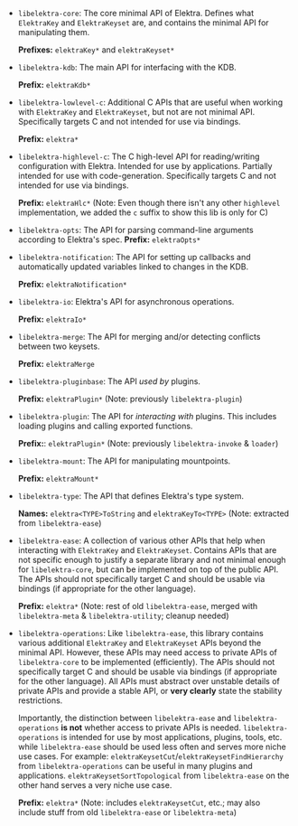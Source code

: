 - `libelektra-core`:
  The core minimal API of Elektra.
  Defines what `ElektraKey` and `ElektraKeyset` are, and contains the minimal API for manipulating them.

  **Prefixes:** `elektraKey*` and `elektraKeyset*`

- `libelektra-kdb`:
  The main API for interfacing with the KDB.

  **Prefix:** `elektraKdb*`

- `libelektra-lowlevel-c`:
  Additional C APIs that are useful when working with `ElektraKey` and `ElektraKeyset`, but not are not minimal API.
  Specifically targets C and not intended for use via bindings.

  **Prefix:** `elektra*`

- `libelektra-highlevel-c`:
  The C high-level API for reading/writing configuration with Elektra.
  Intended for use by applications.
  Partially intended for use with code-generation.
  Specifically targets C and not intended for use via bindings.

  **Prefix:** `elektraHlc*`
  (Note: Even though there isn't any other `highlevel` implementation, we added the `c` suffix to show this lib is only for C)

- `libelektra-opts`:
  The API for parsing command-line arguments according to Elektra's spec.
  **Prefix:** `elektraOpts*`
- `libelektra-notification`:
  The API for setting up callbacks and automatically updated variables linked to changes in the KDB.

  **Prefix:** `elektraNotification*`

- `libelektra-io`:
  Elektra's API for asynchronous operations.

  **Prefix:** `elektraIo*`

- `libelektra-merge`:
  The API for merging and/or detecting conflicts between two keysets.

  **Prefix:** `elektraMerge`

- `libelektra-pluginbase`:
  The API _used by_ plugins.

  **Prefix:** `elektraPlugin*`
  (Note: previously `libelektra-plugin`)

- `libelektra-plugin`:
  The API for _interacting with_ plugins.
  This includes loading plugins and calling exported functions.

  **Prefix:**: `elektraPlugin*`
  (Note: previously `libelektra-invoke` & `loader`)

- `libelektra-mount`:
  The API for manipulating mountpoints.

  **Prefix:** `elektraMount*`

- `libelektra-type`:
  The API that defines Elektra's type system.

  **Names:** `elektra<TYPE>ToString` and `elektraKeyTo<TYPE>`
  (Note: extracted from `libelektra-ease`)

- `libelektra-ease`:
  A collection of various other APIs that help when interacting with `ElektraKey` and `ElektraKeyset`.
  Contains APIs that are not specific enough to justify a separate library and not minimal enough for `libelektra-core`, but can be implemented on top of the public API.
  The APIs should not specifically target C and should be usable via bindings (if appropriate for the other language).

  **Prefix:** `elektra*`
  (Note: rest of old `libelektra-ease`, merged with `libelektra-meta` & `libelektra-utility`; cleanup needed)

- `libelektra-operations`:
  Like `libelektra-ease`, this library contains various additional `ElektraKey` and `ElektraKeyset` APIs beyond the minimal API.
  However, these APIs may need access to private APIs of `libelektra-core` to be implemented (efficiently).
  The APIs should not specifically target C and should be usable via bindings (if appropriate for the other language).
  All APIs must abstract over unstable details of private APIs and provide a stable API, or **very clearly** state the stability restrictions.

  Importantly, the distinction between `libelektra-ease` and `libelektra-operations` **is not** whether access to private APIs is needed.
  `libelektra-operations` is intended for use by most applications, plugins, tools, etc. while `libelektra-ease` should be used less often and serves more niche use cases.
  For example: `elektraKeysetCut`/`elektraKeysetFindHierarchy` from `libelektra-operations` can be useful in many plugins and applications.
  `elektraKeysetSortTopological` from `libelektra-ease` on the other hand serves a very niche use case.

  **Prefix:** `elektra*`
  (Note: includes `elektraKeysetCut`, etc.; may also include stuff from old `libelektra-ease` or `libelektra-meta`)
